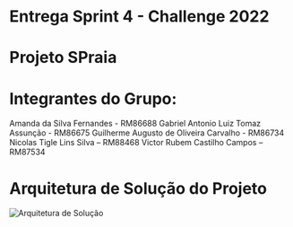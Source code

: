 # Entrega Sprint 4 - Challenge 2022

# Projeto SPraia

# Integrantes do Grupo:

Amanda da Silva Fernandes - RM86688
Gabriel Antonio Luiz Tomaz Assunção - RM86675
Guilherme Augusto de Oliveira Carvalho - RM86734 
Nicolas Tigle Lins Silva – RM88468 
Victor Rubem Castilho Campos – RM87534  

# Arquitetura de Solução do Projeto

![Arquitetura de Solução](https://user-images.githubusercontent.com/79977687/196061345-5efdf30f-1afc-40bc-a341-a386aab1ff9c.jpg)
